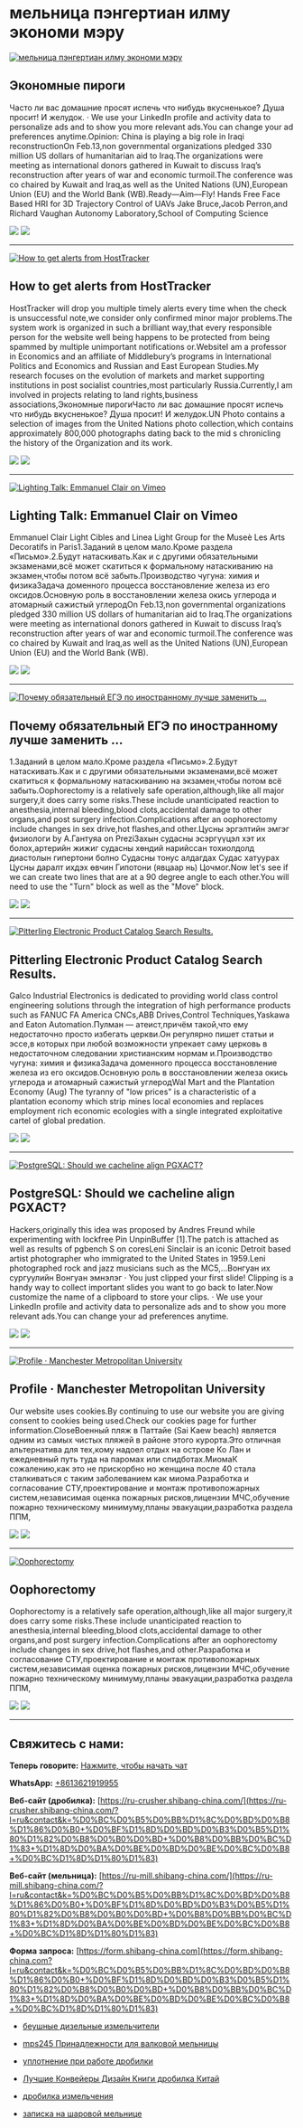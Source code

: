 # мельница пэнгертиан илму экономи мэру

<a href="https://swt.shibang-china.com/?l=ru&img&k=%D0%BC%D0%B5%D0%BB%D1%8C%D0%BD%D0%B8%D1%86%D0%B0+%D0%BF%D1%8D%D0%BD%D0%B3%D0%B5%D1%80%D1%82%D0%B8%D0%B0%D0%BD+%D0%B8%D0%BB%D0%BC%D1%83+%D1%8D%D0%BA%D0%BE%D0%BD%D0%BE%D0%BC%D0%B8+%D0%BC%D1%8D%D1%80%D1%83" target="_blank">![мельница пэнгертиан илму экономи мэру](http://static.shibang-china.com/all-800x300/1235.jpg)</a>

## Экономные пироги
Часто ли вас домашние просят испечь что нибудь вкусненькое? Душа просит! И желудок.&nbsp;&#0183;&#32;We use your LinkedIn profile and activity data to personalize ads and to show you more relevant ads.You can change your ad preferences anytime.Opinion: China is playing a big role in Iraqi reconstructionOn Feb.13,non governmental organizations pledged 330 million US dollars of humanitarian aid to Iraq.The organizations were meeting as international donors gathered in Kuwait to discuss Iraq’s reconstruction after years of war and economic turmoil.The conference was co chaired by Kuwait and Iraq,as well as the United Nations (UN),European Union (EU) and the World Bank (WB).Ready—Aim—Fly! Hands Free Face Based HRI for 3D Trajectory Control of UAVs Jake Bruce,Jacob Perron,and Richard Vaughan Autonomy Laboratory,School of Computing Science


<a href="https://whatsapp.shibangsoft.com/WhatsApp.php" target="_blank" title="WhatsApp">![](http://static.shibang-china.com/icon/whatsapp.png)</a> <a href="https://swt.shibang-china.com/?l=ru&icon&k=%D0%BC%D0%B5%D0%BB%D1%8C%D0%BD%D0%B8%D1%86%D0%B0+%D0%BF%D1%8D%D0%BD%D0%B3%D0%B5%D1%80%D1%82%D0%B8%D0%B0%D0%BD+%D0%B8%D0%BB%D0%BC%D1%83+%D1%8D%D0%BA%D0%BE%D0%BD%D0%BE%D0%BC%D0%B8+%D0%BC%D1%8D%D1%80%D1%83" target="_blank">![](http://static.shibang-china.com/icon/chat-ru.png)</a>

---

<a href="https://swt.shibang-china.com/?l=ru&img&k=%D0%BC%D0%B5%D0%BB%D1%8C%D0%BD%D0%B8%D1%86%D0%B0+%D0%BF%D1%8D%D0%BD%D0%B3%D0%B5%D1%80%D1%82%D0%B8%D0%B0%D0%BD+%D0%B8%D0%BB%D0%BC%D1%83+%D1%8D%D0%BA%D0%BE%D0%BD%D0%BE%D0%BC%D0%B8+%D0%BC%D1%8D%D1%80%D1%83" target="_blank">![How to get alerts from HostTracker](http://static.shibang-china.com/all-800x300/1075.jpg)</a>

## How to get alerts from HostTracker
HostTracker will drop you multiple timely alerts every time when the check is unsuccessful note,we consider only confirmed minor major problems.The system work is organized in such a brilliant way,that every responsible person for the website well being happens to be protected from being spammed by multiple unimportant notifications or.WebsiteI am a professor in Economics and an affiliate of Middlebury’s programs in International Politics and Economics and Russian and East European Studies.My research focuses on the evolution of markets and market supporting institutions in post socialist countries,most particularly Russia.Currently,I am involved in projects relating to land rights,business associations,Экономные пирогиЧасто ли вас домашние просят испечь что нибудь вкусненькое? Душа просит! И желудок.UN Photo contains a selection of images from the United Nations photo collection,which contains approximately 800,000 photographs dating back to the mid s chronicling the history of the Organization and its work.


<a href="https://whatsapp.shibangsoft.com/WhatsApp.php" target="_blank" title="WhatsApp">![](http://static.shibang-china.com/icon/whatsapp.png)</a> <a href="https://swt.shibang-china.com/?l=ru&icon&k=%D0%BC%D0%B5%D0%BB%D1%8C%D0%BD%D0%B8%D1%86%D0%B0+%D0%BF%D1%8D%D0%BD%D0%B3%D0%B5%D1%80%D1%82%D0%B8%D0%B0%D0%BD+%D0%B8%D0%BB%D0%BC%D1%83+%D1%8D%D0%BA%D0%BE%D0%BD%D0%BE%D0%BC%D0%B8+%D0%BC%D1%8D%D1%80%D1%83" target="_blank">![](http://static.shibang-china.com/icon/chat-ru.png)</a>

---

<a href="https://swt.shibang-china.com/?l=ru&img&k=%D0%BC%D0%B5%D0%BB%D1%8C%D0%BD%D0%B8%D1%86%D0%B0+%D0%BF%D1%8D%D0%BD%D0%B3%D0%B5%D1%80%D1%82%D0%B8%D0%B0%D0%BD+%D0%B8%D0%BB%D0%BC%D1%83+%D1%8D%D0%BA%D0%BE%D0%BD%D0%BE%D0%BC%D0%B8+%D0%BC%D1%8D%D1%80%D1%83" target="_blank">![Lighting Talk: Emmanuel Clair on Vimeo](http://static.shibang-china.com/all-800x300/519.jpg)</a>

## Lighting Talk: Emmanuel Clair on Vimeo
Emmanuel Clair Light Cibles and Linea Light Group for the Muse&#232; Les Arts Decoratifs in Paris1.Заданий в целом мало.Кроме раздела &#171;Письмо&#187;.2.Будут натаскивать.Как и с другими обязательными экзаменами,всё может скатиться к формальному натаскиванию на экзамен,чтобы потом всё забыть.Производство чугуна: химия и физикаЗадача доменного процесса восстановление железа из его оксидов.Основную роль в восстановлении железа окись углерода и атомарный сажистый углеродOn Feb.13,non governmental organizations pledged 330 million US dollars of humanitarian aid to Iraq.The organizations were meeting as international donors gathered in Kuwait to discuss Iraq’s reconstruction after years of war and economic turmoil.The conference was co chaired by Kuwait and Iraq,as well as the United Nations (UN),European Union (EU) and the World Bank (WB).


<a href="https://whatsapp.shibangsoft.com/WhatsApp.php" target="_blank" title="WhatsApp">![](http://static.shibang-china.com/icon/whatsapp.png)</a> <a href="https://swt.shibang-china.com/?l=ru&icon&k=%D0%BC%D0%B5%D0%BB%D1%8C%D0%BD%D0%B8%D1%86%D0%B0+%D0%BF%D1%8D%D0%BD%D0%B3%D0%B5%D1%80%D1%82%D0%B8%D0%B0%D0%BD+%D0%B8%D0%BB%D0%BC%D1%83+%D1%8D%D0%BA%D0%BE%D0%BD%D0%BE%D0%BC%D0%B8+%D0%BC%D1%8D%D1%80%D1%83" target="_blank">![](http://static.shibang-china.com/icon/chat-ru.png)</a>

---

<a href="https://swt.shibang-china.com/?l=ru&img&k=%D0%BC%D0%B5%D0%BB%D1%8C%D0%BD%D0%B8%D1%86%D0%B0+%D0%BF%D1%8D%D0%BD%D0%B3%D0%B5%D1%80%D1%82%D0%B8%D0%B0%D0%BD+%D0%B8%D0%BB%D0%BC%D1%83+%D1%8D%D0%BA%D0%BE%D0%BD%D0%BE%D0%BC%D0%B8+%D0%BC%D1%8D%D1%80%D1%83" target="_blank">![Почему обязательный ЕГЭ по иностранному лучше заменить …](http://static.shibang-china.com/all-800x300/495.jpg)</a>

## Почему обязательный ЕГЭ по иностранному лучше заменить …
1.Заданий в целом мало.Кроме раздела &#171;Письмо&#187;.2.Будут натаскивать.Как и с другими обязательными экзаменами,всё может скатиться к формальному натаскиванию на экзамен,чтобы потом всё забыть.Oophorectomy is a relatively safe operation,although,like all major surgery,it does carry some risks.These include unanticipated reaction to anesthesia,internal bleeding,blood clots,accidental damage to other organs,and post surgery infection.Complications after an oophorectomy include changes in sex drive,hot flashes,and other.Цусны эргэлтийн эмгэг физиологи by А.Гантуяа on PreziЗахын судасны эсэргүүцэл хэт их болох,артерийн жижиг судасны хөндий нарийссан тохиолдолд диастолын гипертони болно Судасны тонус алдагдах Судас хатуурах Цусны даралт ихдэх өвчин Гипотони (явцаар нь) Цочмог.Now let's see if we can create two lines that are at a 90 degree angle to each other.You will need to use the &quot;Turn&quot; block as well as the &quot;Move&quot; block.


<a href="https://whatsapp.shibangsoft.com/WhatsApp.php" target="_blank" title="WhatsApp">![](http://static.shibang-china.com/icon/whatsapp.png)</a> <a href="https://swt.shibang-china.com/?l=ru&icon&k=%D0%BC%D0%B5%D0%BB%D1%8C%D0%BD%D0%B8%D1%86%D0%B0+%D0%BF%D1%8D%D0%BD%D0%B3%D0%B5%D1%80%D1%82%D0%B8%D0%B0%D0%BD+%D0%B8%D0%BB%D0%BC%D1%83+%D1%8D%D0%BA%D0%BE%D0%BD%D0%BE%D0%BC%D0%B8+%D0%BC%D1%8D%D1%80%D1%83" target="_blank">![](http://static.shibang-china.com/icon/chat-ru.png)</a>

---

<a href="https://swt.shibang-china.com/?l=ru&img&k=%D0%BC%D0%B5%D0%BB%D1%8C%D0%BD%D0%B8%D1%86%D0%B0+%D0%BF%D1%8D%D0%BD%D0%B3%D0%B5%D1%80%D1%82%D0%B8%D0%B0%D0%BD+%D0%B8%D0%BB%D0%BC%D1%83+%D1%8D%D0%BA%D0%BE%D0%BD%D0%BE%D0%BC%D0%B8+%D0%BC%D1%8D%D1%80%D1%83" target="_blank">![Pitterling Electronic Product Catalog Search Results.](http://static.shibang-china.com/all-800x300/740.jpg)</a>

## Pitterling Electronic Product Catalog Search Results.
Galco Industrial Electronics is dedicated to providing world class control engineering solutions through the integration of high performance products such as FANUC FA America CNCs,ABB Drives,Control Techniques,Yaskawa and Eaton Automation.Пулман — атеист,причём такой,что ему недостаточно просто избегать церкви.Он регулярно пишет статьи и эссе,в которых при любой возможности упрекает саму церковь в недостаточном следовании христианским нормам и.Производство чугуна: химия и физикаЗадача доменного процесса восстановление железа из его оксидов.Основную роль в восстановлении железа окись углерода и атомарный сажистый углеродWal Mart and the Plantation Economy (Aug) The tyranny of &quot;low prices&quot; is a characteristic of a plantation economy which strip mines local economies and replaces employment rich economic ecologies with a single integrated exploitative cartel of global predation.


<a href="https://whatsapp.shibangsoft.com/WhatsApp.php" target="_blank" title="WhatsApp">![](http://static.shibang-china.com/icon/whatsapp.png)</a> <a href="https://swt.shibang-china.com/?l=ru&icon&k=%D0%BC%D0%B5%D0%BB%D1%8C%D0%BD%D0%B8%D1%86%D0%B0+%D0%BF%D1%8D%D0%BD%D0%B3%D0%B5%D1%80%D1%82%D0%B8%D0%B0%D0%BD+%D0%B8%D0%BB%D0%BC%D1%83+%D1%8D%D0%BA%D0%BE%D0%BD%D0%BE%D0%BC%D0%B8+%D0%BC%D1%8D%D1%80%D1%83" target="_blank">![](http://static.shibang-china.com/icon/chat-ru.png)</a>

---

<a href="https://swt.shibang-china.com/?l=ru&img&k=%D0%BC%D0%B5%D0%BB%D1%8C%D0%BD%D0%B8%D1%86%D0%B0+%D0%BF%D1%8D%D0%BD%D0%B3%D0%B5%D1%80%D1%82%D0%B8%D0%B0%D0%BD+%D0%B8%D0%BB%D0%BC%D1%83+%D1%8D%D0%BA%D0%BE%D0%BD%D0%BE%D0%BC%D0%B8+%D0%BC%D1%8D%D1%80%D1%83" target="_blank">![PostgreSQL: Should we cacheline align PGXACT?](http://static.shibang-china.com/all-800x300/314.jpg)</a>

## PostgreSQL: Should we cacheline align PGXACT?
Hackers,originally this idea was proposed by Andres Freund while experimenting with lockfree Pin UnpinBuffer [1].The patch is attached as well as results of pgbench S on coresLeni Sinclair is an iconic Detroit based artist photographer who immigrated to the United States in 1959.Leni photographed rock and jazz musicians such as the MC5,…Вонгуан их сургуулийн Вонгуан эмнэлэг&nbsp;&#0183;&#32;You just clipped your first slide! Clipping is a handy way to collect important slides you want to go back to later.Now customize the name of a clipboard to store your clips.&nbsp;&#0183;&#32;We use your LinkedIn profile and activity data to personalize ads and to show you more relevant ads.You can change your ad preferences anytime.


<a href="https://whatsapp.shibangsoft.com/WhatsApp.php" target="_blank" title="WhatsApp">![](http://static.shibang-china.com/icon/whatsapp.png)</a> <a href="https://swt.shibang-china.com/?l=ru&icon&k=%D0%BC%D0%B5%D0%BB%D1%8C%D0%BD%D0%B8%D1%86%D0%B0+%D0%BF%D1%8D%D0%BD%D0%B3%D0%B5%D1%80%D1%82%D0%B8%D0%B0%D0%BD+%D0%B8%D0%BB%D0%BC%D1%83+%D1%8D%D0%BA%D0%BE%D0%BD%D0%BE%D0%BC%D0%B8+%D0%BC%D1%8D%D1%80%D1%83" target="_blank">![](http://static.shibang-china.com/icon/chat-ru.png)</a>

---

<a href="https://swt.shibang-china.com/?l=ru&img&k=%D0%BC%D0%B5%D0%BB%D1%8C%D0%BD%D0%B8%D1%86%D0%B0+%D0%BF%D1%8D%D0%BD%D0%B3%D0%B5%D1%80%D1%82%D0%B8%D0%B0%D0%BD+%D0%B8%D0%BB%D0%BC%D1%83+%D1%8D%D0%BA%D0%BE%D0%BD%D0%BE%D0%BC%D0%B8+%D0%BC%D1%8D%D1%80%D1%83" target="_blank">![Profile &#183; Manchester Metropolitan University](http://static.shibang-china.com/all-800x300/512.jpg)</a>

## Profile &#183; Manchester Metropolitan University
Our website uses cookies.By continuing to use our website you are giving consent to cookies being used.Check our cookies page for further information.CloseВоенный пляж в Паттайе (Sai Kaew beach) является одним из самых чистых пляжей в районе этого курорта.Это отличная альтернатива для тех,кому надоел отдых на острове Ко Лан и ежедневный путь туда на паромах или спидботах.МиомаК сожалению,как это не прискорбно но женщина после 40 стала сталкиваться с таким заболеванием как миома.Разработка и согласование СТУ,проектирование и монтаж противопожарных систем,независимая оценка пожарных рисков,лицензии МЧС,обучение пожарно техническому минимуму,планы эвакуации,разработка раздела ППМ,


<a href="https://whatsapp.shibangsoft.com/WhatsApp.php" target="_blank" title="WhatsApp">![](http://static.shibang-china.com/icon/whatsapp.png)</a> <a href="https://swt.shibang-china.com/?l=ru&icon&k=%D0%BC%D0%B5%D0%BB%D1%8C%D0%BD%D0%B8%D1%86%D0%B0+%D0%BF%D1%8D%D0%BD%D0%B3%D0%B5%D1%80%D1%82%D0%B8%D0%B0%D0%BD+%D0%B8%D0%BB%D0%BC%D1%83+%D1%8D%D0%BA%D0%BE%D0%BD%D0%BE%D0%BC%D0%B8+%D0%BC%D1%8D%D1%80%D1%83" target="_blank">![](http://static.shibang-china.com/icon/chat-ru.png)</a>

---

<a href="https://swt.shibang-china.com/?l=ru&img&k=%D0%BC%D0%B5%D0%BB%D1%8C%D0%BD%D0%B8%D1%86%D0%B0+%D0%BF%D1%8D%D0%BD%D0%B3%D0%B5%D1%80%D1%82%D0%B8%D0%B0%D0%BD+%D0%B8%D0%BB%D0%BC%D1%83+%D1%8D%D0%BA%D0%BE%D0%BD%D0%BE%D0%BC%D0%B8+%D0%BC%D1%8D%D1%80%D1%83" target="_blank">![Oophorectomy](http://static.shibang-china.com/all-800x300/978.jpg)</a>

## Oophorectomy
Oophorectomy is a relatively safe operation,although,like all major surgery,it does carry some risks.These include unanticipated reaction to anesthesia,internal bleeding,blood clots,accidental damage to other organs,and post surgery infection.Complications after an oophorectomy include changes in sex drive,hot flashes,and other.Разработка и согласование СТУ,проектирование и монтаж противопожарных систем,независимая оценка пожарных рисков,лицензии МЧС,обучение пожарно техническому минимуму,планы эвакуации,разработка раздела ППМ,

<a href="https://whatsapp.shibangsoft.com/WhatsApp.php" target="_blank" title="WhatsApp">![](http://static.shibang-china.com/icon/whatsapp.png)</a> <a href="https://swt.shibang-china.com/?l=ru&icon&k=%D0%BC%D0%B5%D0%BB%D1%8C%D0%BD%D0%B8%D1%86%D0%B0+%D0%BF%D1%8D%D0%BD%D0%B3%D0%B5%D1%80%D1%82%D0%B8%D0%B0%D0%BD+%D0%B8%D0%BB%D0%BC%D1%83+%D1%8D%D0%BA%D0%BE%D0%BD%D0%BE%D0%BC%D0%B8+%D0%BC%D1%8D%D1%80%D1%83" target="_blank">![](http://static.shibang-china.com/icon/chat-ru.png)</a>

---
## Свяжитесь с нами:

**Теперь говорите:** [Нажмите, чтобы начать чат](https://swt.shibang-china.com?l=ru&contact&k=%D0%BC%D0%B5%D0%BB%D1%8C%D0%BD%D0%B8%D1%86%D0%B0+%D0%BF%D1%8D%D0%BD%D0%B3%D0%B5%D1%80%D1%82%D0%B8%D0%B0%D0%BD+%D0%B8%D0%BB%D0%BC%D1%83+%D1%8D%D0%BA%D0%BE%D0%BD%D0%BE%D0%BC%D0%B8+%D0%BC%D1%8D%D1%80%D1%83)

**WhatsApp:**  [+8613621919955](https://whatsapp.shibangsoft.com/WhatsApp.php)

**Веб-сайт (дробилка):** [https://ru-crusher.shibang-china.com/](https://ru-crusher.shibang-china.com/?l=ru&contact&k=%D0%BC%D0%B5%D0%BB%D1%8C%D0%BD%D0%B8%D1%86%D0%B0+%D0%BF%D1%8D%D0%BD%D0%B3%D0%B5%D1%80%D1%82%D0%B8%D0%B0%D0%BD+%D0%B8%D0%BB%D0%BC%D1%83+%D1%8D%D0%BA%D0%BE%D0%BD%D0%BE%D0%BC%D0%B8+%D0%BC%D1%8D%D1%80%D1%83)

**Веб-сайт (мельница):** [https://ru-mill.shibang-china.com/](https://ru-mill.shibang-china.com/?l=ru&contact&k=%D0%BC%D0%B5%D0%BB%D1%8C%D0%BD%D0%B8%D1%86%D0%B0+%D0%BF%D1%8D%D0%BD%D0%B3%D0%B5%D1%80%D1%82%D0%B8%D0%B0%D0%BD+%D0%B8%D0%BB%D0%BC%D1%83+%D1%8D%D0%BA%D0%BE%D0%BD%D0%BE%D0%BC%D0%B8+%D0%BC%D1%8D%D1%80%D1%83)

**Форма запроса:** [https://form.shibang-china.com](https://form.shibang-china.com?l=ru&contact&k=%D0%BC%D0%B5%D0%BB%D1%8C%D0%BD%D0%B8%D1%86%D0%B0+%D0%BF%D1%8D%D0%BD%D0%B3%D0%B5%D1%80%D1%82%D0%B8%D0%B0%D0%BD+%D0%B8%D0%BB%D0%BC%D1%83+%D1%8D%D0%BA%D0%BE%D0%BD%D0%BE%D0%BC%D0%B8+%D0%BC%D1%8D%D1%80%D1%83)

* [беушные дизельные измельчители](../107/%D0%B1%D0%B5%D1%83%D1%88%D0%BD%D1%8B%D0%B5%20%D0%B4%D0%B8%D0%B7%D0%B5%D0%BB%D1%8C%D0%BD%D1%8B%D0%B5%20%D0%B8%D0%B7%D0%BC%D0%B5%D0%BB%D1%8C%D1%87%D0%B8%D1%82%D0%B5%D0%BB%D0%B8.md)

* [mps245 Принадлежности для валковой мельницы](../116/mps245%20%D0%9F%D1%80%D0%B8%D0%BD%D0%B0%D0%B4%D0%BB%D0%B5%D0%B6%D0%BD%D0%BE%D1%81%D1%82%D0%B8%20%D0%B4%D0%BB%D1%8F%20%D0%B2%D0%B0%D0%BB%D0%BA%D0%BE%D0%B2%D0%BE%D0%B9%20%D0%BC%D0%B5%D0%BB%D1%8C%D0%BD%D0%B8%D1%86%D1%8B.md)

* [уплотнение при работе дробилки](../119/%D1%83%D0%BF%D0%BB%D0%BE%D1%82%D0%BD%D0%B5%D0%BD%D0%B8%D0%B5%20%D0%BF%D1%80%D0%B8%20%D1%80%D0%B0%D0%B1%D0%BE%D1%82%D0%B5%20%D0%B4%D1%80%D0%BE%D0%B1%D0%B8%D0%BB%D0%BA%D0%B8.md)

* [Лучшие Конвейеры Дизайн Книги дробилка Китай](../111/%D0%9B%D1%83%D1%87%D1%88%D0%B8%D0%B5%20%D0%9A%D0%BE%D0%BD%D0%B2%D0%B5%D0%B9%D0%B5%D1%80%D1%8B%20%D0%94%D0%B8%D0%B7%D0%B0%D0%B9%D0%BD%20%D0%9A%D0%BD%D0%B8%D0%B3%D0%B8%20%D0%B4%D1%80%D0%BE%D0%B1%D0%B8%D0%BB%D0%BA%D0%B0%20%D0%9A%D0%B8%D1%82%D0%B0%D0%B9.md)

* [дробилка измельчения](../117/%D0%B4%D1%80%D0%BE%D0%B1%D0%B8%D0%BB%D0%BA%D0%B0%20%D0%B8%D0%B7%D0%BC%D0%B5%D0%BB%D1%8C%D1%87%D0%B5%D0%BD%D0%B8%D1%8F.md)

* [записка на шаровой мельнице](../117/%D0%B7%D0%B0%D0%BF%D0%B8%D1%81%D0%BA%D0%B0%20%D0%BD%D0%B0%20%D1%88%D0%B0%D1%80%D0%BE%D0%B2%D0%BE%D0%B9%20%D0%BC%D0%B5%D0%BB%D1%8C%D0%BD%D0%B8%D1%86%D0%B5.md)